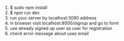 1. $ sudo npm install
2. $ npm run dev
3. run your server by localhost:3090 address
4. in browser visit localhost:8000/signup and go to form 
5. use already signed up user as user for registration
6. check error message about uses email
